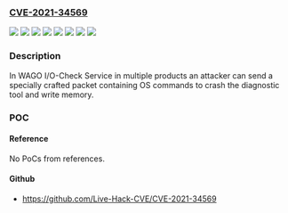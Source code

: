 ### [CVE-2021-34569](https://cve.mitre.org/cgi-bin/cvename.cgi?name=CVE-2021-34569)
![](https://img.shields.io/static/v1?label=Product&message=750-81xx%2Fxxx-xxxFW&color=blue)
![](https://img.shields.io/static/v1?label=Product&message=750-82xx%2Fxxx-xxx&color=blue)
![](https://img.shields.io/static/v1?label=Product&message=752-8303%2F8000-0002&color=blue)
![](https://img.shields.io/static/v1?label=Product&message=762-4xxx&color=blue)
![](https://img.shields.io/static/v1?label=Product&message=762-5xxx&color=blue)
![](https://img.shields.io/static/v1?label=Product&message=762-6xxx&color=blue)
![](https://img.shields.io/static/v1?label=Version&message=FW1%20&color=brightgreen)
![](https://img.shields.io/static/v1?label=Vulnerability&message=CWE-787%20Out-of-bounds%20Write&color=brightgreen)

### Description

In WAGO I/O-Check Service in multiple products an attacker can send a specially crafted packet containing OS commands to crash the diagnostic tool and write memory.

### POC

#### Reference
No PoCs from references.

#### Github
- https://github.com/Live-Hack-CVE/CVE-2021-34569

